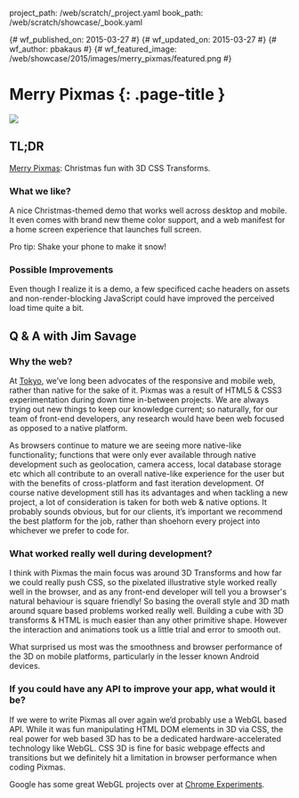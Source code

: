 project_path: /web/scratch/_project.yaml
book_path: /web/scratch/showcase/_book.yaml

{# wf_published_on: 2015-03-27 #}
{# wf_updated_on: 2015-03-27 #}
{# wf_author: pbakaus #}
{# wf_featured_image: /web/showcase/2015/images/merry_pixmas/featured.png #}

<link rel="stylesheet" type="text/css" href="/web/scratch/showcase/showcase.css">

# Merry Pixmas {: .page-title }

<img src="/web/showcase/2015/images/merry_pixmas/screenshot.png" class="attempt-right">

## TL;DR

[Merry Pixmas](http://merrypixmas.com): Christmas fun with 3D CSS Transforms.

### What we like?

A nice Christmas-themed demo that works well across desktop and mobile. It
even comes with brand new theme color support, and a web manifest for a home
screen experience that launches full screen.

Pro tip: Shake your phone to make it snow!

### Possible Improvements

Even though I realize it is a demo, a few specificed cache headers on assets
and non-render-blocking JavaScript could have improved the perceived load time
quite a bit.

## Q & A with Jim Savage

### Why the web?

At [Tokyo](https://tokyo.uk/), we’ve long been advocates of the responsive
and mobile web, rather than native for the sake of it. Pixmas was a result of
HTML5 & CSS3 experimentation during down time in-between projects. We are
always trying out new things to keep our knowledge current; so naturally,
for our team of front-end developers, any research would have been web focused
as opposed to a native platform.

As browsers continue to mature we are seeing more native-like functionality;
functions that were only ever available through native development such as
geolocation, camera access, local database storage etc which all contribute to
an overall native-like experience for the user but with the benefits of
cross-platform and fast iteration development. Of course native development
still has its advantages and when tackling a new project, a lot of
consideration is taken for both web & native options. It probably sounds
obvious, but for our clients, it’s important we recommend the best platform
for the job, rather than shoehorn every project into whichever we prefer
to code for.

### What worked really well during development?

I think with Pixmas the main focus was around 3D Transforms and how far we
could really push CSS, so the pixelated illustrative style worked really well
in the browser, and as any front-end developer will tell you a browser's
natural behaviour is square friendly! So basing the overall style and 3D
math around square based problems worked really well. Building a cube with 3D
transforms & HTML is much easier than any other primitive shape. However
the interaction and animations took us a little trial and error to smooth out.

What surprised us most was the smoothness and browser performance of the 3D
on mobile platforms, particularly in the lesser known Android devices. 

### If you could have any API to improve your app, what would it be?

If we were to write Pixmas all over again we’d probably use a WebGL based API.
While it was fun manipulating HTML DOM elements in 3D via CSS, the real power
for web based 3D has to be a dedicated hardware-accelerated technology like
WebGL. CSS 3D is fine for basic webpage effects and transitions but we
definitely hit a limitation in browser performance when coding Pixmas.

Google has some great WebGL projects over at
[Chrome Experiments](https://www.chromeexperiments.com/webgl).
